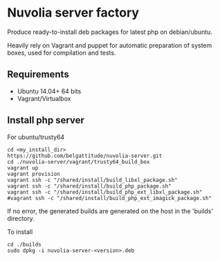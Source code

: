 # Nuvolia server factory

Produce ready-to-install deb packages for latest php on debian/ubuntu.

Heavily rely on Vagrant and puppet for automatic preparation of system boxes, used for compilation and tests.


## Requirements

- Ubuntu 14.04+ 64 bits
- Vagrant/Virtualbox


## Install php server

For ubuntu/trusty64

```shell
cd <my_install_dir>
https://github.com/belgattitude/nuvolia-server.git
cd ./nuvolia-server/vagrant/trusty64_build_box
vagrant up
vagrant provision 
vagrant ssh -c "/shared/install/build_libxl_package.sh"
vagrant ssh -c "/shared/install/build_php_package.sh"
vagrant ssh -c "/shared/install/build_php_ext_libxl_package.sh"
#vagrant ssh -c "/shared/install/build_php_ext_imagick_package.sh"
```

If no error, the generated builds are generated on the host in the 'builds' directory.

To install

```shell
cd ./builds
sudo dpkg -i nuvolia-server-<version>.deb
```


